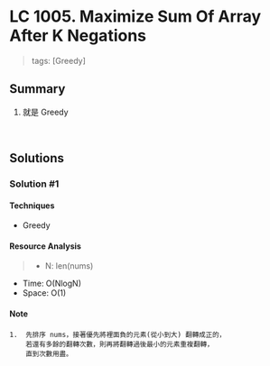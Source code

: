 # LC 1005. Maximize Sum Of Array After K Negations
> tags:  [Greedy]

## Summary 
1.  就是 Greedy

<br>

## Solutions
### Solution #1
#### Techniques
- Greedy

#### Resource Analysis
> - N: len(nums)
- Time: O(NlogN)
- Space: O(1)

#### Note
```
1.  先排序 nums，接著優先將裡面負的元素(從小到大) 翻轉成正的，
    若還有多餘的翻轉次數，則再將翻轉過後最小的元素重複翻轉，
    直到次數用盡。
```
